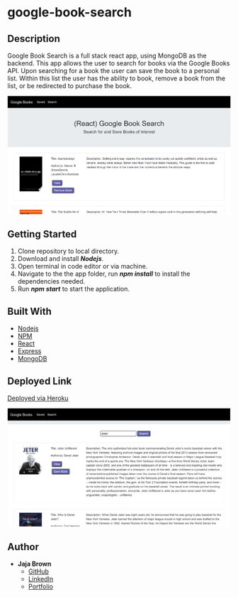 # google-book-search

## Description

Google Book Search is a full stack react app, using MongoDB as the backend. This app allows the user to search for books via the Google Books API. Upon searching for a book the user can save the book to a personal list. Within this list the user has the ability to book, remove a book from the list, or be redirected to purchase the book.

![image-one](/images/react-book-1.png)

## Getting Started

1. Clone repository to local directory.
2. Download and install **_Nodejs_**.
3. Open terminal in code editor or via machine.
4. Navigate to the the app folder, run **_npm install_** to install the dependencies needed.
5. Run **_npm start_** to start the application.

## Built With

- [Nodejs](https://nodejs.org/)
- [NPM](https://www.npmjs.com/)
- [React](https://reactjs.org/)
- [Express](https://expressjs.com/)
- [MongoDB](https://www.mongodb.com/3)

## Deployed Link

[Deployed via Heroku](https://blooming-harbor-35538.herokuapp.com/)

![image-two](/images/react-book-2.png)

## Author

- **Jaja Brown**
  - [GitHub](https://github.com/jbrown827)
  - [LinkedIn](https://www.linkedin.com/in/jaja-brown-a42261201)
  - [Portfolio](https://jbrown827.github.io/portfolio/)
